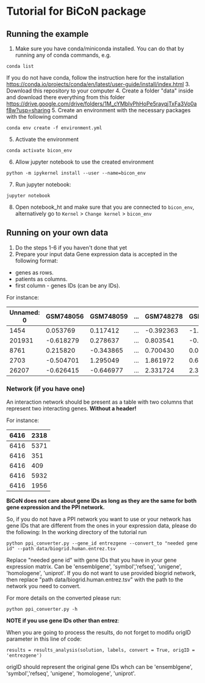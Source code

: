 # Tutorial for BiCoN package
## Running the example 
1. Make sure you have conda/miniconda installed.
You can do that by running any of conda commands, e.g.
```{bash}
conda list
```
If you do not have conda, follow the instruction here for the installation https://conda.io/projects/conda/en/latest/user-guide/install/index.html
3. Download this repository to your computer
4. Create a folder "data" inside and download there everything from this folder https://drive.google.com/drive/folders/1M_cYMbIvPhHoPe5rayqjTxFa3Vo0af8w?usp=sharing
5. Create an environment with the necessary packages with the following command
```{bash}
conda env create -f environment.yml
```
5. Activate the environment
```{bash}
conda activate bicon_env
```
6. Allow jupyter notebook to use the created environment
```{bash}
python -m ipykernel install --user --name=bicon_env
```

7. Run jupyter notebook:
```{bash}
jupyter notebook
```
8. Open notebook_ht and make sure that you are connected to `bicon_env`, alternatively go to `Kernel` > `Change kernel` > `bicon_env`

## Running on your own data
1. Do the steps 1-6 if you haven't done that yet
2. Prepare your input data
Gene expression data is accepted in the following format:
- genes as rows.
- patients as columns.
- first column - genes IDs (can be any IDs).

For instance:

| Unnamed: 0 | GSM748056 | GSM748059 | ... | GSM748278 | GSM748279 | GSM1465989 |
|------------|-----------|-----------|-----|-----------|-----------|------------|
| 1454       | 0.053769  | 0.117412  | ... | -0.392363 | -1.870838 | -1.432554  |
| 201931     | -0.618279 | 0.278637  | ... | 0.803541  | -0.514947 | 2.361925   |
| 8761       | 0.215820  | -0.343865 | ... | 0.700430  | 0.073281  | -0.977656  |
| 2703       | -0.504701 | 1.295049  | ... | 1.861972  | 0.601808  | 0.191013   |
| 26207      | -0.626415 | -0.646977 | ... | 2.331724  | 2.339122  | -0.100924  |


### Network (if you have one)

An interaction network should be present as a table with two columns that represent two interacting genes. **Without a header!**

For instance:

| 6416 | 2318 |
|------|------|
| 6416 | 5371 |
| 6416 | 351  |
| 6416 | 409  |
| 6416 | 5932 |
| 6416 | 1956 |

**BiCoN does not care about gene IDs as long as they are the same for both gene expression and the PPI network.**


So, if you do not have a PPI network you want to use or your network has gene IDs that are different from the ones in your expression data, please do the following:
In the working directory of the tutorial run

```{bash}
python ppi_converter.py --gene_id entrezgene --convert_to "needed gene id" --path data/biogrid.human.entrez.tsv
```
Replace "needed gene id" with gene IDs that you have in your gene expression matrix. Can be 'ensemblgene', 'symbol','refseq', 'unigene', 'homologene', 'uniprot'.
If you do not want to use provided biogrid network, then replace "path data/biogrid.human.entrez.tsv" with the path to the network you need to convert.

For more details on the converted please run:

```{bash}
python ppi_converter.py -h
```

**NOTE if you use gene IDs other than entrez**:

When you are going to process the results, do not forget to modifu origID parameter in this line of code:

```{python}
results = results_analysis(solution, labels, convert = True, origID = 'entrezgene')
```

origID should represent the original gene IDs whch can be 'ensemblgene', 'symbol','refseq', 'unigene', 'homologene', 'uniprot'.
